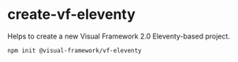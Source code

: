 # create-vf-eleventy

Helps to create a new Visual Framework 2.0 Eleventy-based project.

```
npm init @visual-framework/vf-eleventy
```
